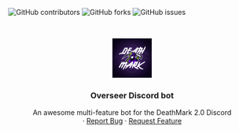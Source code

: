 ![GitHub contributors](https://img.shields.io/github/contributors/QuentinLucyyd/overseer)
![GitHub forks](https://img.shields.io/github/forks/QuentinLucyyd/overseer?label=forks&style=social)
![GitHub issues](https://img.shields.io/github/issues/QuentinLucyyd/overseer)
<!-- PROJECT LOGO -->
<br />
<p align="center">
    <img src="public/assets/images/deathmark-discord-avatar.png" alt="Logo" width="80" height="80">
  <h3 align="center">Overseer Discord bot</h3>

  <p align="center">
    An awesome multi-feature bot for the DeathMark 2.0 Discord
    <br />
    ·
    <a href="https://github.com/othneildrew/Best-README-Template/issues">Report Bug</a>
    ·
    <a href="https://github.com/othneildrew/Best-README-Template/issues">Request Feature</a>
  </p>
</p>


<!-- MARKDOWN LINKS & IMAGES -->
<!-- https://www.markdownguide.org/basic-syntax/#reference-style-links -->
[contributors-shield]: https://img.shields.io/github/contributors/othneildrew/Best-README-Template.svg?style=flat-square
[contributors-url]: https://github.com/QuentinLucyyd/overseer/graphs/contributors
[forks-shield]: https://img.shields.io/github/forks/othneildrew/Best-README-Template.svg?style=flat-square
[forks-url]: https://github.com/QuentinLucyyd/overseer/network/members
[stars-shield]: https://img.shields.io/github/stars/othneildrew/Best-README-Template.svg?style=flat-square
[stars-url]: https://github.com/QuentinLucyyd/overseer/stargazers
[issues-shield]: https://img.shields.io/github/issues/othneildrew/Best-README-Template.svg?style=flat-square
[issues-url]: https://github.com/QuentinLucyyd/overseer/issues
[product-screenshot]: images/screenshot.png
